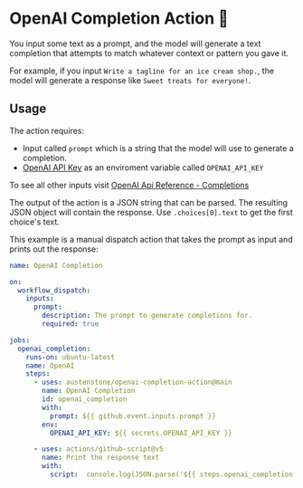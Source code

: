 # OpenAI Completion Action 🤖
You input some text as a prompt, and the model will generate a text completion that attempts to match whatever context or pattern you gave it.

For example, if you input
`Write a tagline for an ice cream shop.`, the model will generate a response like `Sweet treats for everyone!`.

## Usage
The action requires: 
- Input called `prompt` which is a string that the model will use to generate a completion.
- [OpenAI API Key](https://beta.openai.com/account/api-keys) as an enviroment variable called `OPENAI_API_KEY`

To see all other inputs visit [OpenAI Api Reference - Completions](https://beta.openai.com/docs/api-reference/completions/create)

The output of the action is a JSON string that can be parsed. The resulting JSON object will contain the response. Use `.choices[0].text` to get the first choice's text.

This example is a manual dispatch action that takes the prompt as input and prints out the response:
```yml
name: OpenAI Completion

on:
  workflow_dispatch:
    inputs:
      prompt:
        description: The prompt to generate completions for.
        required: true

jobs:
  openai_completion:
    runs-on: ubuntu-latest
    name: OpenAI
    steps:
      - uses: austenstone/openai-completion-action@main
        name: OpenAI Completion
        id: openai_completion
        with:
          prompt: ${{ github.event.inputs.prompt }}
        env:
          OPENAI_API_KEY: ${{ secrets.OPENAI_API_KEY }}

      - uses: actions/github-script@v5
        name: Print the response text
        with:
          script:  console.log(JSON.parse('${{ steps.openai_completion.outputs.response }}').choices[0].text)
```
